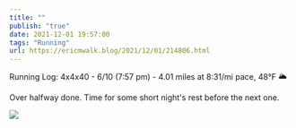 ```yaml
---
title: ""
publish: "true"
date: 2021-12-01 19:57:00
tags: "Running"
url: https://ericmwalk.blog/2021/12/01/214806.html
---
```


Running Log: 4x4x40 - 6/10 (7:57 pm) - 4.01 miles at 8:31/mi pace, 48°F 🌥

Over halfway done. Time for some short night's rest before the next one.

![](https://ericmwalk.blog/uploads/2021/ab751e78ac.jpg)